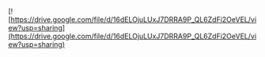 [![https://drive.google.com/file/d/16dELOjuLUxJ7DRRA9P_QL6ZdFi2OeVEL/view?usp=sharing](https://drive.google.com/file/d/16dELOjuLUxJ7DRRA9P_QL6ZdFi2OeVEL/view?usp=sharing)
